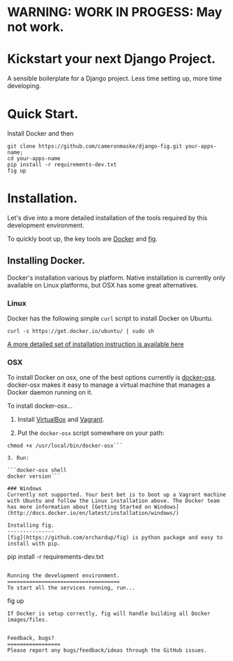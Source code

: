 WARNING: WORK IN PROGESS: May not work.
=======================================

Kickstart your next Django Project.
===================================
A sensible boilerplate for a Django project. Less time setting up, more time developing.

Quick Start.
============
Install Docker and then
```
git clone https://github.com/cameronmaske/django-fig.git your-apps-name;
cd your-apps-name
pip install -r requirements-dev.txt
fig up
```

Installation.
===============
Let's dive into a more detailed installation of the tools required by this development environment.

To quickly boot up, the key tools are [Docker](http://docker.io) and [fig](https://github.com/orchardup/fig).

Installing Docker.
------------------
Docker's installation various by platform. Native installation is currently only available on Linux platforms, but OSX has some great alternatives.

### Linux
Docker has the following simple ```curl``` script to install Docker on Ubuntu.
```
curl -s https://get.docker.io/ubuntu/ | sudo sh
```
[A more detailed set of installation instruction is available here](http://docs.docker.io/en/latest/installation/ubuntulinux/)

### OSX
To install Docker on osx, one of the best options currently is [docker-osx](https://github.com/noplay/docker-osx). docker-osx makes it easy to manage a virtual machine that manages a Docker daemon running on it.

To install docker-osx...

1. Install [VirtualBox](https://www.virtualbox.org/wiki/Downloads) and [Vagrant](http://www.vagrantup.com/downloads.html).

2. Put the `docker-osx` script somewhere on your path:

```curl https://raw.github.com/noplay/docker-osx/master/docker-osx > /usr/local/bin/docker-osx
chmod +x /usr/local/bin/docker-osx```

3. Run:

```docker-osx shell
docker version```

### Windows
Currently not supported. Your best bet is to boot up a Vagrant machine with Ubuntu and follow the Linux installation above. The Docker team has more information about [Getting Started on Windows](http://docs.docker.io/en/latest/installation/windows/)

Installing fig.
---------------
[fig](https://github.com/orchardup/fig) is python package and easy to install with pip.
```
pip install -r requirements-dev.txt
```

Running the development environment.
====================================
To start all the services running, run...
```
fig up
```
If Docker is setup correctly, fig will handle building all Docker images/files.


Feedback, bugs?
=================
Please report any bugs/feedback/ideas through the GitHub issues.